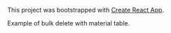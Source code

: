 This project was bootstrapped with [Create React App](https://github.com/facebook/create-react-app).

Example of bulk delete with material table.
